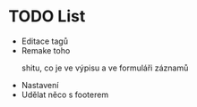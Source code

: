 TODO List
==========
* Editace tagů
* Remake toho <p> shitu, co je ve výpisu a ve formuláři záznamů
* Nastavení
* Udělat něco s footerem